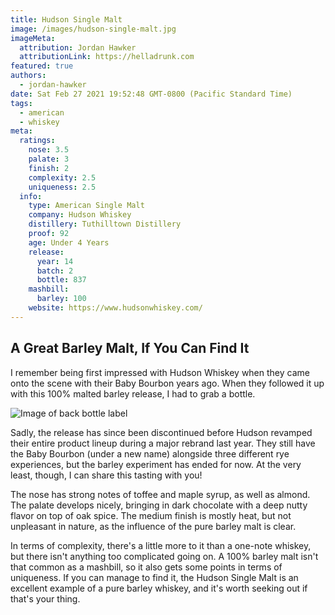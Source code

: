 ```yaml
---
title: Hudson Single Malt
image: /images/hudson-single-malt.jpg
imageMeta:
  attribution: Jordan Hawker
  attributionLink: https://helladrunk.com
featured: true
authors:
  - jordan-hawker
date: Sat Feb 27 2021 19:52:48 GMT-0800 (Pacific Standard Time)
tags:
  - american
  - whiskey
meta:
  ratings:
    nose: 3.5
    palate: 3 
    finish: 2
    complexity: 2.5
    uniqueness: 2.5
  info:
    type: American Single Malt
    company: Hudson Whiskey
    distillery: Tuthilltown Distillery
    proof: 92
    age: Under 4 Years
    release:
      year: 14
      batch: 2
      bottle: 837
    mashbill:
      barley: 100
    website: https://www.hudsonwhiskey.com/
---
```


## A Great Barley Malt, If You Can Find It

I remember being first impressed with Hudson Whiskey when they came onto the scene with their Baby Bourbon 
years ago. When they followed it up with this 100% malted barley release, I had to grab a bottle. 

![Image of back bottle label](/images/hudson-single-malt-back.jpg)

Sadly, the release has since been discontinued before Hudson revamped their entire product lineup during a
major rebrand last year. They still have the Baby Bourbon (under a new name) alongside three different 
rye experiences, but the barley experiment has ended for now. At the very least, though, I can share 
this tasting with you!

The nose has strong notes of toffee and maple syrup, as well as almond. The palate develops nicely, 
bringing in dark chocolate with a deep nutty flavor on top of oak spice. The medium finish is mostly 
heat, but not unpleasant in nature, as the influence of the pure barley malt is clear.

In terms of complexity, there's a little more to it than a one-note whiskey, but there isn't anything 
too complicated going on. A 100% barley malt isn't that common as a mashbill, so it also gets some 
points in terms of uniqueness. If you can manage to find it, the Hudson Single Malt is an excellent 
example of a pure barley whiskey, and it's worth seeking out if that's your thing.

